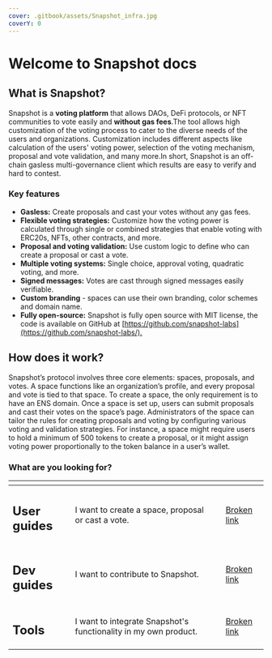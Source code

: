 ```yaml
---
cover: .gitbook/assets/Snapshot_infra.jpg
coverY: 0
---
```


# Welcome to Snapshot docs

## What is Snapshot? <a href="#welcome-to-snapshot" id="welcome-to-snapshot"></a>

Snapshot is a **voting platform** that allows DAOs, DeFi protocols, or NFT communities to vote easily and **without gas fees**.The tool allows high customization of the voting process to cater to the diverse needs of the users and organizations. Customization includes different aspects like calculation of the users' voting power, selection of the voting mechanism, proposal and vote validation, and many more.In short, Snapshot is an off-chain gasless multi-governance client which results are easy to verify and hard to contest.

### Key features <a href="#key-features" id="key-features"></a>

* **Gasless:** Create proposals and cast your votes without any gas fees.
* **Flexible voting strategies:** Customize how the voting power is calculated through single or combined strategies that enable voting with ERC20s, NFTs, other contracts, and more.
* **Proposal and voting validation:** Use custom logic to define who can create a proposal or cast a vote.
* **Multiple voting systems:** Single choice, approval voting, quadratic voting, and more.
* **Signed messages:** Votes are cast through signed messages easily verifiable.
* **Custom branding** - spaces can use their own branding, color schemes and domain name.
* **Fully open-source:** Snapshot is fully open source with MIT license, the code is available on GitHub at [https://github.com/snapshot-labs](https://github.com/snapshot-labs/).​

## How does it work? <a href="#how-does-it-work" id="how-does-it-work"></a>

Snapshot’s protocol involves three core elements: spaces, proposals, and votes. A space functions like an organization’s profile, and every proposal and vote is tied to that space. To create a space, the only requirement is to have an ENS domain. Once a space is set up, users can submit proposals and cast their votes on the space’s page. Administrators of the space can tailor the rules for creating proposals and voting by configuring various voting and validation strategies. For instance, a space might require users to hold a minimum of 500 tokens to create a proposal, or it might assign voting power proportionally to the token balance in a user’s wallet.

### What are you looking for?

<table data-view="cards"><thead><tr><th></th><th></th><th></th><th data-hidden data-card-target data-type="content-ref"></th></tr></thead><tbody><tr><td><h2>User guides</h2></td><td>I want to create a space, proposal or cast a vote.</td><td></td><td><a href="broken-reference">Broken link</a></td></tr><tr><td><h2>Dev guides</h2></td><td>I want to contribute to Snapshot.</td><td></td><td><a href="broken-reference">Broken link</a></td></tr><tr><td><h2>Tools</h2></td><td>I want to integrate Snapshot's functionality in my own product.</td><td></td><td><a href="broken-reference">Broken link</a></td></tr></tbody></table>
